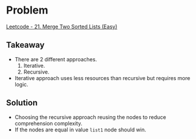 # Problem
[Leetcode - 21. Merge Two Sorted Lists (Easy)](https://leetcode.com/problems/merge-two-sorted-lists/)

## Takeaway
- There are 2 different approaches.
  1. Iterative.
  2. Recursive.
- Iterative approach uses less resources than recursive but requires more logic.

## Solution
- Choosing the recursive approach reusing the nodes to reduce comprehension complexity.
- If the nodes are equal in value `list1` node should win.
